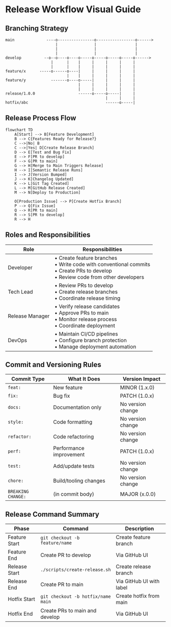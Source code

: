 # Release Workflow Visual Guide

## Branching Strategy

```
main              ----o----------------o-----------------o------>
                      |                |                 |
                      |                |                 |
                      |                |                 |
develop          --o--o----o----o-----o-----o-----o-----o------>
                    |      |    |     |     |     |     |
                    |      |    |     |     |     |     |
feature/x      -----o------o----|     |     |     |     |
                           |    |     |     |     |     |
feature/y           -------o----o-----|     |     |     |
                                |     |     |     |     |
                                |     |     |     |     |
release/1.0.0                   ------o-----o-----|     |
                                            |     |     |
hotfix/abc                                  ------o-----|
```

## Release Process Flow

```mermaid
flowchart TD
    A[Start] --> B[Feature Development]
    B --> C{Features Ready for Release?}
    C -->|No| B
    C -->|Yes| D[Create Release Branch]
    D --> E[Test and Bug Fix]
    E --> F[PR to develop]
    F --> G[PR to main]
    G --> H[Merge to Main Triggers Release]
    H --> I[Semantic Release Runs]
    I --> J[Version Bumped]
    J --> K[Changelog Updated]
    K --> L[Git Tag Created]
    L --> M[GitHub Release Created]
    M --> N[Deploy to Production]
    
    O[Production Issue] --> P[Create Hotfix Branch]
    P --> Q[Fix Issue]
    Q --> R[PR to main]
    R --> S[PR to develop]
    R --> H
```

## Roles and Responsibilities

| Role | Responsibilities |
|------|-----------------|
| Developer | • Create feature branches<br>• Write code with conventional commits<br>• Create PRs to develop<br>• Review code from other developers |
| Tech Lead | • Review PRs to develop<br>• Create release branches<br>• Coordinate release timing |
| Release Manager | • Verify release candidates<br>• Approve PRs to main<br>• Monitor release process<br>• Coordinate deployment |
| DevOps | • Maintain CI/CD pipelines<br>• Configure branch protection<br>• Manage deployment automation |

## Commit and Versioning Rules

| Commit Type | What It Does | Version Impact |
|-------------|--------------|---------------|
| `feat:`     | New feature | MINOR (1.x.0) |
| `fix:`      | Bug fix | PATCH (1.0.x) |
| `docs:`     | Documentation only | No version change |
| `style:`    | Code formatting | No version change |
| `refactor:` | Code refactoring | No version change |
| `perf:`     | Performance improvement | PATCH (1.0.x) |
| `test:`     | Add/update tests | No version change |
| `chore:`    | Build/tooling changes | No version change |
| `BREAKING CHANGE:` | (in commit body) | MAJOR (x.0.0) |

## Release Command Summary

| Phase | Command | Description |
|-------|---------|-------------|
| Feature Start | `git checkout -b feature/name` | Create feature branch |
| Feature End | Create PR to develop | Via GitHub UI |
| Release Start | `./scripts/create-release.sh` | Create release branch |
| Release End | Create PR to main | Via GitHub UI with label |
| Hotfix Start | `git checkout -b hotfix/name main` | Create hotfix from main |
| Hotfix End | Create PRs to main and develop | Via GitHub UI |